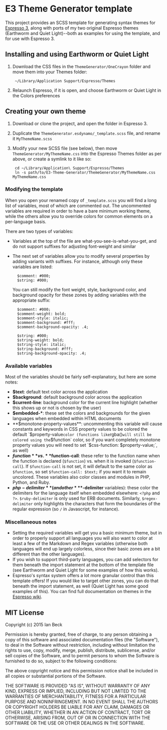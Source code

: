 # E3 Theme Generator template

This project provides an SCSS template for generating syntax themes for [Espresso 3](http://macrabbit.com/espresso/), along with ports of my two original Espresso themes (Earthworm and Quiet Light)--both as examples for using the template, and for use with Espresso 3.

## Installing and using Earthworm or Quiet Light

1. Download the CSS files in the `ThemeGenerator/OneCrayon` folder and move them into your Themes folder:
    
        ~/Library/Application Support/Espresso/Themes
2. Relaunch Espresso, if it is open, and choose Earthworm or Quiet Light in the Colors preferences

## Creating your own theme

1. Download or clone the project, and open the folder in Espresso 3.
2. Duplicate the `ThemeGenerator.esdynamo/_template.scss` file, and rename it `MyThemeName.scss`
3. Modify your new SCSS file (see below), then move `ThemeGenerator/MyThemeName.css` into the Espresso Themes folder as per above, or create a symlink to it like so:
    
        cd ~/Library/Application\ Support/Espresso/Themes
        ln -s path/to/E3-Theme-Generator/ThemeGenerator/MyThemeName.css MyThemeName.css

### Modifying the template

When you open your renamed copy of `_template.scss` you will find a long list of variables, most of which are commented out. The uncommented variables are required in order to have a bare minimum working theme, while the others allow you to override colors for common elements on a per-language basis.

There are two types of variables:

* Variables at the top of the file are what-you-see-is-what-you-get, and do not support suffixes for adjusting font-weight and similar
* The next set of variables allow you to modify several properties by adding variants with suffixes. For instance, although only these variables are listed:
    
        $comment: #000;
        $string: #000;
    
    You can still modify the font weight, style, background color, and background opacity for these zones by adding variables with the appropriate suffix:
    
        $comment: #000;
        $comment-weight: bold;
        $comment-style: italic;
        $comment-background: #fff;
        $comment-background-opacity: .4;
        
        $string: #000;
        $string-weight: bold;
        $string-style: italic;
        $string-background: #fff;
        $string-background-opacity: .4;

### Available variables

Most of the variables should be fairly self-explanatory, but here are some notes:

* **$text**: default text color across the application
* **$background**: default background color across the application
* **$current-line**: background color for the current line highlight (whether this shows up or not is chosen by the user)
* **$embedded-\***: these set the colors and backgrounds for the given languages when embedded within HTML documents
* **$monotone-property-values**: uncommenting this variable will cause constants and keywords in CSS property values to be colored the default `$property-value` color (functions like `rgba()` will still be colored using the `$function` color, so if you want completely monotone property values you will need to set `$css-function: $property-value;`, as well)
* **$function** vs. **$function-call**: these refer to the function name when the function is declared (`$function`) vs. when it is invoked (`$function-call`). If `$function-call` is not set, it will default to the same color as `$function`, so set `$function-call: $text;` if you want it to remain uncolored. These variables also color classes and modules in PHP, Python, and Ruby.
* **$php-delimiter** (and other **$\*-delimiter** variables): these color the delimiters for the language itself when embedded elsewhere: `<?php` and `?>`. `$ruby-delimiter` is only used for ERB documents. Similarly, `$regex-delimiter` only highlights the characters that form the boundaries of the regular expression (so `/` in Javascript, for instance).

### Miscellaneous notes

* Setting the required variables will get you a basic minimum theme, but in order to properly support all languages you will also want to color at least a few of the Markdown and Regex variables (otherwise both languages will end up largely colorless, since their basic zones are a bit different than the other languages).
* If you wish to support third-party languages, you can add selectors for them beneath the import statement at the bottom of the template file (see Earthworm and Quiet Light for some examples of how this works).
* Espresso's syntax system offers a lot more granular control than this template offers! If you would like to target other zones, you can do that beneath the import statement, as well (Quiet Light has some good examples of this). You can find full documentation on themes in the [Espresso wiki](http://wiki.macrabbit.com/SyntaxThemes/).

## MIT License

Copyright (c) 2015 Ian Beck

Permission is hereby granted, free of charge, to any person obtaining a copy of this software and associated documentation files (the "Software"), to deal in the Software without restriction, including without limitation the rights to use, copy, modify, merge, publish, distribute, sublicense, and/or sell copies of the Software, and to permit persons to whom the Software is furnished to do so, subject to the following conditions:

The above copyright notice and this permission notice shall be included in all copies or substantial portions of the Software.

THE SOFTWARE IS PROVIDED "AS IS", WITHOUT WARRANTY OF ANY KIND, EXPRESS OR IMPLIED, INCLUDING BUT NOT LIMITED TO THE WARRANTIES OF MERCHANTABILITY, FITNESS FOR A PARTICULAR PURPOSE AND NONINFRINGEMENT. IN NO EVENT SHALL THE AUTHORS OR COPYRIGHT HOLDERS BE LIABLE FOR ANY CLAIM, DAMAGES OR OTHER LIABILITY, WHETHER IN AN ACTION OF CONTRACT, TORT OR OTHERWISE, ARISING FROM, OUT OF OR IN CONNECTION WITH THE SOFTWARE OR THE USE OR OTHER DEALINGS IN THE SOFTWARE.
